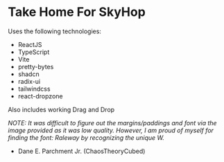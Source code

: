 # Take Home For SkyHop

Uses the following technologies:
- ReactJS
- TypeScript
- Vite
- pretty-bytes
- shadcn
- radix-ui
- tailwindcss
- react-dropzone

Also includes working Drag and Drop

*NOTE: It was difficult to figure out the margins/paddings and font via the image provided as it was low quality. However, I am
proud of myself for finding the font: Raleway by recognizing the unique W.*

- Dane E. Parchment Jr. (ChaosTheoryCubed)
